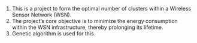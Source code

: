 1. This is a project to form the optimal number of clusters within a Wireless Sensor Network (WSN).
2. The project’s core objective is to minimize the energy consumption within the WSN infrastructure, thereby prolonging its lifetime.
3. Genetic algorithm is used for this.

